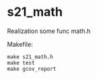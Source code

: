 # s21_math
Realization some func math.h

Makefile:

    make s21_math.h
    make test
    make gcov_report
